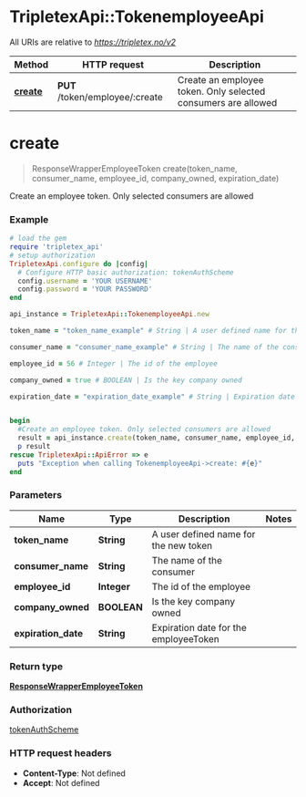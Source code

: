 # TripletexApi::TokenemployeeApi

All URIs are relative to *https://tripletex.no/v2*

Method | HTTP request | Description
------------- | ------------- | -------------
[**create**](TokenemployeeApi.md#create) | **PUT** /token/employee/:create | Create an employee token. Only selected consumers are allowed


# **create**
> ResponseWrapperEmployeeToken create(token_name, consumer_name, employee_id, company_owned, expiration_date)

Create an employee token. Only selected consumers are allowed



### Example
```ruby
# load the gem
require 'tripletex_api'
# setup authorization
TripletexApi.configure do |config|
  # Configure HTTP basic authorization: tokenAuthScheme
  config.username = 'YOUR USERNAME'
  config.password = 'YOUR PASSWORD'
end

api_instance = TripletexApi::TokenemployeeApi.new

token_name = "token_name_example" # String | A user defined name for the new token

consumer_name = "consumer_name_example" # String | The name of the consumer

employee_id = 56 # Integer | The id of the employee

company_owned = true # BOOLEAN | Is the key company owned

expiration_date = "expiration_date_example" # String | Expiration date for the employeeToken


begin
  #Create an employee token. Only selected consumers are allowed
  result = api_instance.create(token_name, consumer_name, employee_id, company_owned, expiration_date)
  p result
rescue TripletexApi::ApiError => e
  puts "Exception when calling TokenemployeeApi->create: #{e}"
end
```

### Parameters

Name | Type | Description  | Notes
------------- | ------------- | ------------- | -------------
 **token_name** | **String**| A user defined name for the new token | 
 **consumer_name** | **String**| The name of the consumer | 
 **employee_id** | **Integer**| The id of the employee | 
 **company_owned** | **BOOLEAN**| Is the key company owned | 
 **expiration_date** | **String**| Expiration date for the employeeToken | 

### Return type

[**ResponseWrapperEmployeeToken**](ResponseWrapperEmployeeToken.md)

### Authorization

[tokenAuthScheme](../README.md#tokenAuthScheme)

### HTTP request headers

 - **Content-Type**: Not defined
 - **Accept**: Not defined



